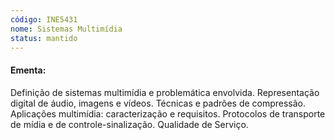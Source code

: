 ```yaml
---
código: INE5431
nome: Sistemas Multimídia
status: mantido
---
```


#### Ementa:
Definição de sistemas multimídia e problemática envolvida. Representação digital de áudio, imagens e vídeos. Técnicas e padrões de compressão. Aplicações multimídia: caracterização e requisitos. Protocolos de transporte de mídia e de controle-sinalização. Qualidade de Serviço.

